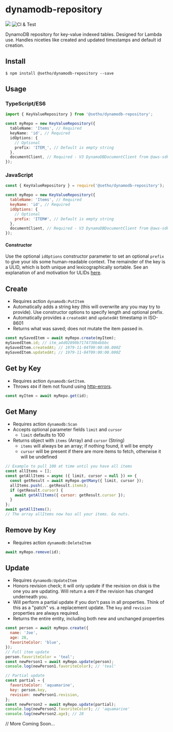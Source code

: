 # dynamodb-repository

[![](https://img.shields.io/npm/v/@setho/dynamodb-repository.svg)](https://www.npmjs.com/package/@setho/dynamodb-repository) ![CI & Test](https://github.com/SethO/dynamodb-repository/workflows/CI%20&%20Test/badge.svg)

DynamoDB repository for key-value indexed tables. Designed for Lambda use. Handles niceties like created and updated timestamps and default id creation.

## Install

`$ npm install @setho/dynamodb-repository --save`

## Usage

### TypeScript/ES6

```typescript
import { KeyValueRepository } from '@setho/dynamodb-repository';

const myRepo = new KeyValueRepository({
  tableName: 'Items', // Required
  keyName: 'id', // Required
  idOptions: {
    // Optional
    prefix: 'ITEM_', // Default is empty string
  },
  documentClient, // Required - V3 DynamoDBDocumentClient from @aws-sdk/lib-dynamodb
});
```

### JavaScript

```javascript
const { KeyValueRepository } = require('@setho/dynamodb-repository');

const myRepo = new KeyValueRepository({
  tableName: 'Items', // Required
  keyName: 'id', // Required
  idOptions: {
    // Optional
    prefix: 'ITEM#', // Default is empty string
  },
  documentClient, // Required - V3 DynamoDBDocumentClient from @aws-sdk/lib-dynamodb
});
```

#### Constructor

Use the optional `idOptions` constructor parameter to set an optional `prefix` to give your ids some human-readable context. The remainder of the key is a ULID, which is both unique and lexicographically sortable. See an explanation of and motivation for ULIDs [here](https://github.com/ulid/spec).

## Create

- Requires action `dynamodb:PutItem`
- Automatically adds a string key (this will overwrite any you may try to provide). Use constructor options to specify length and optional prefix.
- Automatically provides a `createdAt` and `updatedAt` timestamp in ISO-8601
- Returns what was saved; does not mutate the item passed in.

```javascript
const mySavedItem = await myRepo.create(myItem);
mySavedItem.id; // itm_a4d02890b7174730b4bbbc
mySavedItem.createdAt; // 1979-11-04T09:00:00.000Z
mySavedItem.updatedAt; // 1979-11-04T09:00:00.000Z
```

## Get by Key

- Requires action `dynamodb:GetItem`.
- Throws `404` if item not found using [http-errors](https://npmjs.com/package/http-errors).

```javascript
const myItem = await myRepo.get(id);
```

## Get Many

- Requires action `dynamodb:Scan`
- Accepts optional parameter fields `limit` and `cursor`
  - `limit` defaults to 100
- Returns object with `items` (Array) and `cursor` (String)
  - `items` will always be an array; if nothing found, it will be empty
  - `cursor` will be present if there are more items to fetch, otherwise it will be undefined

```javascript
// Example to pull 100 at time until you have all items
const allItems = [];
const getAllItems = async ({ limit, cursor = null }) => {
  const getResult = await myRepo.getMany({ limit, cursor });
  allItems.push(...getResult.items);
  if (getResult.cursor) {
    await getAllItems({ cursor: getResult.cursor });
  }
};
await getAllItems();
// The array allItems now has all your items. Go nuts.
```

## Remove by Key

- Requires action `dynamodb:DeleteItem`

```javascript
await myRepo.remove(id);
```

## Update

- Requires `dynamodb:UpdateItem`
- Honors revision check; it will only update if the revision on disk is the one you are updating. Will return a `409` if the revision has changed underneath you.
- Will perform a partial update if you don't pass in all properties. Think of this as a "patch" vs. a replacement update. The `key` and `revision` properties are always required.
- Returns the entire entity, including both new and unchanged properties

```js
const person = await myRepo.create({
  name: 'Joe',
  age: 28,
  favoriteColor: 'blue',
});
// Full item update
person.favoriteColor = 'teal';
const newPerson1 = await myRepo.update(person);
console.log(newPerson1.favoriteColor); // 'teal'

// Partial update
const partial = {
  favoriteColor: 'aquamarine',
  key: person.key,
  revision: newPerson1.revision,
};
const newPerson2 = await myRepo.update(partial);
console.log(newPerson2.favoriteColor); // 'aquamarine'
console.log(newPerson2.age); // 28
```

// More Coming Soon...
